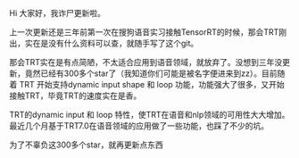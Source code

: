 Hi 大家好，我诈尸更新啦。

上一次更新还是三年前第一次在搜狗语音实习接触TensorRT的时候，那会TRT刚出，实在是没有什么资料可以查，就随手写了这个git。

那会TRT实在是有点简陋，不太适合应用到语音领域，就放弃了。没想到三年没更新，竟然已经有300多个star了（我知道你们可能是被名字便进来到zz）。目前随着 TRT 开始支持dynamic input shape 和 loop 功能，功能强大了很多，又开始接触TRT，毕竟TRT的速度实在是香。

TRT的dynamic input 和 loop 特性，使TRT在语音和nlp领域的可用性大大增加。最近几个月基于TRT7.0在语音领域的应用做了一些功能，也踩了不少的坑。

为了不辜负这300多个star，就再更新点东西
